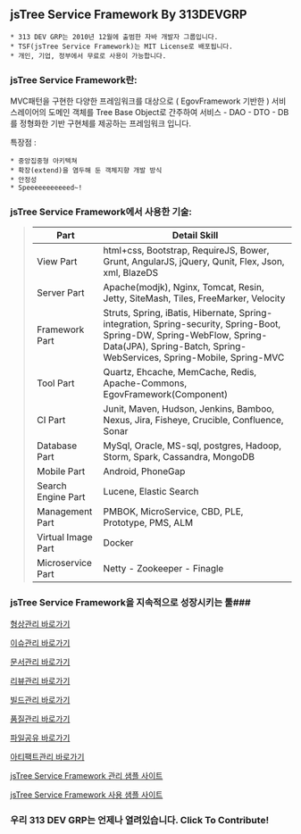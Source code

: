 ## jsTree Service Framework By 313DEVGRP ##

    * 313 DEV GRP는 2010년 12월에 출범한 자바 개발자 그룹입니다.
    * TSF(jsTree Service Framework)는 MIT License로 배포됩니다.
    * 개인, 기업, 정부에서 무료로 사용이 가능합니다.

### jsTree Service Framework란: ###

MVC패턴을 구현한 다양한 프레임워크를 대상으로 ( EgovFramework 기반한 ) 서비스레이어의 도메인 객체를 Tree Base Object로 간주하여 서비스 - DAO - DTO - DB를 정형화한 기반 구현체를 제공하는 프레임워크 입니다.

특장점 :

    * 중앙집중형 아키텍쳐
    * 확장(extend)을 염두해 둔 객체지향 개발 방식
    * 안정성
    * Speeeeeeeeeeed~!

### jsTree Service Framework에서 사용한 기술: ###

> Part              | Detail Skill
> -------------     | -------------
> View Part 	    | html+css, Bootstrap, RequireJS, Bower, Grunt, AngularJS, jQuery, Qunit, Flex, Json, xml, BlazeDS
> Server Part	    | Apache(modjk), Nginx, Tomcat, Resin, Jetty, SiteMash, Tiles, FreeMarker, Velocity
> Framework Part    | Struts, Spring, iBatis, Hibernate, Spring-integration, Spring-security, Spring-Boot, Spring-DW, Spring-WebFlow, Spring-Data(JPA), Spring-Batch, Spring-WebServices, Spring-Mobile, Spring-MVC
> Tool Part         | Quartz, Ehcache, MemCache, Redis, Apache-Commons, EgovFramework(Component)
> CI Part           | Junit, Maven, Hudson, Jenkins, Bamboo, Nexus, Jira, Fisheye, Crucible, Confluence, Sonar
> Database Part     | MySql, Oracle, MS-sql, postgres, Hadoop, Storm, Spark, Cassandra, MongoDB
> Mobile Part       | Android, PhoneGap
> Search Engine Part| Lucene, Elastic Search
> Management Part   | PMBOK, MicroService, CBD, PLE, Prototype, PMS, ALM
> Virtual Image Part| Docker
> Microservice Part | Netty - Zookeeper - Finagle


### jsTree Service Framework을 지속적으로 성장시키는 툴###

[형상관리 바로가기](https://github.com/jstree)


[이슈관리 바로가기](http://www.313.co.kr/jira)


[문서관리 바로가기](http://www.313.co.kr/confluence)


[리뷰관리 바로가기](http://www.313.co.kr/fecru)


[빌드관리 바로가기](http://www.313.co.kr/bamboo)


[품질관리 바로가기](http://www.313.co.kr/sonar)


[파일공유 바로가기](http://www.313.co.kr/nas)


[아티팩트관리 바로가기](http://www.313.co.kr/nexus)

[jsTree Service Framework 관리 샘플 사이트](http://www.313.co.kr/index.do)


[jsTree Service Framework 사용 샘플 사이트](http://www.313.co.kr/)

### 우리 313 DEV GRP는 언제나 열려있습니다. Click To Contribute! ###

